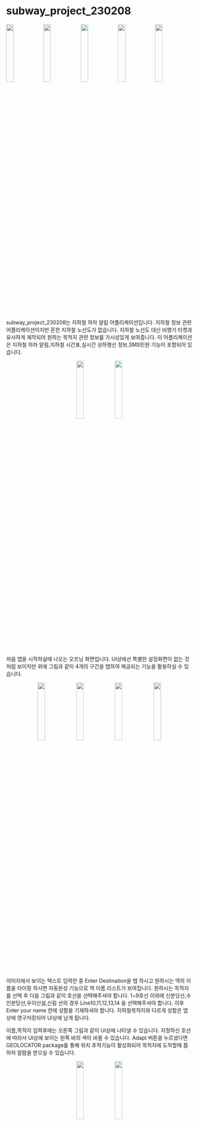 # subway_project_230208

<img src = "https://user-images.githubusercontent.com/87881735/224252814-01b59a9f-8b2f-4293-b301-67d0bd858e97.PNG" width="20%" height="20%"><img src ="https://user-images.githubusercontent.com/87881735/224252840-36904301-a9a8-4cc0-accf-cdb4b3104065.PNG" width="20%" height="20%"><img src ="https://user-images.githubusercontent.com/87881735/224255813-35142982-270d-4cd5-a9ec-3644272ca65f.PNG" width="20%" height="20%"><img src ="https://user-images.githubusercontent.com/87881735/224255839-57e4c90b-9d3e-4b4b-968b-44babc55e583.PNG" width="20%" height="20%"><img src = "https://user-images.githubusercontent.com/87881735/224255853-f90ce829-943e-4c40-92c1-a689dc56f91c.PNG" width="20%" height="20%">

subway_project_230208는 지하철 하차 알림 어플리케이션입니다. 지하철 정보 관련 어플리케이션이지만 흔한 지하철 노선도가 없습니다. 지하철 노선도 대신 비행기 티켓과 유사하게 제작되어 원하는 목적지 관련 정보를 가시성있게 보여줍니다. 이 어플리케이션은 지하철 하차 알림,지하철 시간표,실시간 상하행선 정보,SMS민원 기능이 포함되어 있습니다.  

<p align="center">
<img src ="https://user-images.githubusercontent.com/87881735/224343144-f408740c-297c-4b9a-861b-3f163210c926.gif" width="20%" height="20%" > <img src ="https://user-images.githubusercontent.com/87881735/224355453-fd3d67e9-e025-4570-8cd4-2aa274456d88.PNG" width="20%" height="20%" > 
</p>

처음 앱을 시작하실때 나오는 오프닝 화면입니다. UI상에선 특별한 설정화면이 없는 것처럼 보이지만 위에 그림과 같이 4개의 구간을 탭하여 제공되는 기능을 활용하실 수 있습니다. 

<p align="center">
<img src ="https://user-images.githubusercontent.com/87881735/224356289-8f5cdae5-2c7d-426a-862e-7b99b19e90fc.PNG" width="20%" height="20%" > <img src ="https://user-images.githubusercontent.com/87881735/224357874-51405d80-cadb-4795-9105-0ce2cb5768fa.PNG" width="20%" height="20%" > <img src ="https://user-images.githubusercontent.com/87881735/224357890-70c1c66a-9cae-4dfa-b512-e0bae5c99f19.PNG" width="20%" height="20%" > <img src ="https://user-images.githubusercontent.com/87881735/224361464-f9cdf95d-3257-408c-bd5e-ebc982ab4856.PNG" width="20%" height="20%">
</p>


이미지에서 보이는 텍스트 입력란 중 Enter Destination을 탭 하시고 원하시는 역의 이름을 타이핑 하시면 자동완성 기능으로 역 이름 리스트가 보여집니다. 원하시는 목적지를 선택 후 다음 그림과 같이 호선을 선택해주셔야 합니다. 1~9호선 이외에 신분당선,수인분당선,우이신설,신림 선의 경우 Line10,11,12,13,14 을 선택해주셔야 합니다. 이후 Enter your name 란에 성함을 기재하셔야 합니다. 지하철목적지와 다르게 성함은 앱 상에 영구저장되어 UI상에 남게 됩니다.  

이름,목적지 입력후에는 오른쪽 그림과 같이 UI상에 나타낼 수 있습니다. 지정하신 호선에 따라서 UI상에 보이는 왼쪽 바의 색이 바뀔 수 있습니다. Adapt 버튼을 누르셨다면 GEOLOCATOR package를 통해 위치 추적기능이 활성화되어 목적지에 도착할때 쯤 하차 알람을 받으실 수 있습니다. 

<p align="center">
<img src ="https://user-images.githubusercontent.com/87881735/224363941-6b1c4550-7ab5-45f1-b818-d6268f125af0.PNG" width="20%" height="20%" > <img src ="https://user-images.githubusercontent.com/87881735/224364869-ec2c9253-8b59-4eb1-a030-bc706437d471.PNG" width="20%" height="20%" >
</p>


